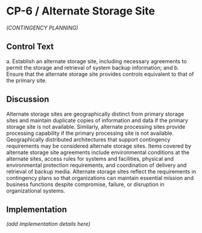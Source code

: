 # CP-6 / Alternate Storage Site

_(CONTINGENCY PLANNING)_

## Control Text


a. Establish an alternate storage site, including necessary agreements to permit the storage and retrieval of system backup information; and
b. Ensure that the alternate storage site provides controls equivalent to that of the primary site.

## Discussion

Alternate storage sites are geographically distinct from primary storage sites and maintain duplicate copies of information and data if the primary storage site is not available. Similarly, alternate processing sites provide processing capability if the primary processing site is not available. Geographically distributed architectures that support contingency requirements may be considered alternate storage sites. Items covered by alternate storage site agreements include environmental conditions at the alternate sites, access rules for systems and facilities, physical and environmental protection requirements, and coordination of delivery and retrieval of backup media. Alternate storage sites reflect the requirements in contingency plans so that organizations can maintain essential mission and business functions despite compromise, failure, or disruption in organizational systems.

## Implementation

_(add implementation details here)_